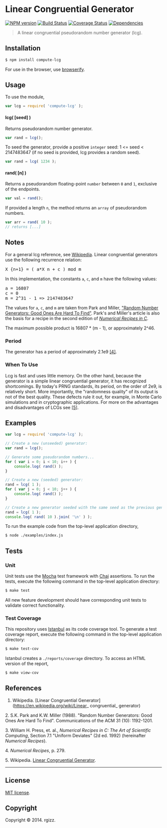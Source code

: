 Linear Congruential Generator
===
[![NPM version][npm-image]][npm-url] [![Build Status][travis-image]][travis-url] [![Coverage Status][coveralls-image]][coveralls-url] [![Dependencies][dependencies-image]][dependencies-url]

> A linear congruential pseudorandom number generator (lcg). 


## Installation

``` bash
$ npm install compute-lcg
```
For use in the browser, use [browserify](https://github.com/substack/node-browserify).

## Usage

To use the module,

``` javascript
var lcg = require( 'compute-lcg' );
```


#### lcg( [seed] )

Returns pseudorandom number generator.

``` javascript
var rand = lcg();
```

To seed the generator, provide a positive `integer` seed: 1 <= seed < 2147483647
(if no seed is provided, lcg provides a random seed).  

``` javascript
var rand = lcg( 1234 );
```

#### rand( [n] )

Returns a pseudorandom floating-point `number` between `0` and `1`, exclusive of the endpoints.

``` javascript
var val = rand();
```

If provided a length `n`, the method returns an `array` of pseudorandom numbers.

``` javascript
var arr = rand( 10 );
// returns [...]
```


## Notes

For a general lcg reference, see [Wikipedia](#ref-wikipedia). Linear congruential generators use the following recurrence relation:

<pre>
X_{n+1} = ( a*X_n + c ) mod m
</pre>

In this implementation, the constants `a`, `c`, and `m` have the following values: 

<pre>
a = 16807
c = 0
m = 2^31 - 1 => 2147483647
</pre>

The values for `a`, `c`, and `m` are taken from Park and Miller, ["Random Number Generators: Good Ones Are Hard To Find"](#ref-park-miller). Park's and Miller's article is also the basis for a recipe in the second edition of [_Numerical Recipes in C_](#ref-numerical-recipes-1). 

The maximum possible product is 16807 * (m - 1), or approximately 2^46.  

### Period

The generator has a period of approximately 2.1e9 [[4]](#ref-numerical-recipes-2). 

### When To Use

Lcg is fast and uses little memory.  On the other hand, because the generator is a simple linear congruential generator, it has recognized shortcomings. By today's PRNG standards, its period, on the order of 2e9, is relatively short.  More importantly, the "randomness quality" of its output is not of the best quality.  These defects rule it out, for example, in Monte Carlo simulations and in cryptographic applications.  For more on the advantages and disadvantages of LCGs see [[5]](#ref-wikipedia-2).

## Examples

``` javascript
var lcg = require( 'compute-lcg' );

// Create a new (unseeded) generator:
var rand = lcg();

// Generate some pseudorandom numbers...
for ( var i = 0; i < 10; i++ ) {
	console.log( rand() );
}

// Create a new (seeded) generator:
rand = lcg( 1 );
for ( var j = 0; j < 10; j++ ) {
	console.log( rand() );
}

// Create a new generator seeded with the same seed as the previous generator:
rand = lcg( 1 );
console.log( rand( 10 ).join( '\n' ) );
```

To run the example code from the top-level application directory,

``` bash
$ node ./examples/index.js
```


## Tests

### Unit

Unit tests use the [Mocha](http://mochajs.org/) test framework with [Chai](http://chaijs.com) assertions. To run the tests, execute the following command in the top-level application directory:

``` bash
$ make test
```

All new feature development should have corresponding unit tests to validate correct functionality.


### Test Coverage

This repository uses [Istanbul](https://github.com/gotwarlost/istanbul) as its code coverage tool. To generate a test coverage report, execute the following command in the top-level application directory:

``` bash
$ make test-cov
```

Istanbul creates a `./reports/coverage` directory. To access an HTML version of the report,

``` bash
$ make view-cov
```

## References

<a name="ref-wikipedia-1"></a>
1. Wikipedia. [Linear Congruential Generator](https://en.wikipedia.org/wiki/Linear_ congruential_ generator)

<a name="ref-park-miller"></a>
2. S.K. Park and K.W. Miller (1988). "Random Number Generators: Good Ones Are Hard To Find". Communications of the ACM 31 (10): 1192-1201.

<a name="ref-numerical-recipes-1"></a>
3. William H. Press, et. al., _Numerical Recipes in C: The Art of Scientific Computing_, Section 7.1 "Uniform Deviates" (2d ed. 1992) (hereinafter _Numerical Recipes_).  

<a name="ref-numerical-recipes-2"></a>
4. _Numerical Recipes_, p. 279.

<a name="ref-wikipedia-2"></a>
5. Wikipedia. [Linear Congruential Generator](http://en.wikipedia.org/wiki/Linear_congruential_generator#Advantages_and_disadvantages_of_LCGs).


---
## License

[MIT license](http://opensource.org/licenses/MIT). 


## Copyright

Copyright &copy; 2014. rgizz.


[npm-image]: http://img.shields.io/npm/v/compute-lcg.svg
[npm-url]: https://npmjs.org/package/compute-lcg

[travis-image]: http://img.shields.io/travis/compute-io/lcg/master.svg
[travis-url]: https://travis-ci.org/compute-io/lcg

[coveralls-image]: https://img.shields.io/coveralls/compute-io/lcg/master.svg
[coveralls-url]: https://coveralls.io/r/compute-io/lcg?branch=master

[dependencies-image]: http://img.shields.io/david/compute-io/lcg.svg
[dependencies-url]: https://david-dm.org/compute-io/lcg

[dev-dependencies-image]: http://img.shields.io/david/dev/compute-io/lcg.svg
[dev-dependencies-url]: https://david-dm.org/dev/compute-io/lcg

[github-issues-image]: http://img.shields.io/github/issues/compute-io/lcg.svg
[github-issues-url]: https://github.com/compute-io/lcg/issues
